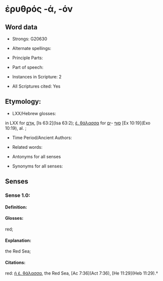 # ἐρυθρός -ά, -όν 

<!-- Status: S2=NeedsEdits -->
<!-- Lexica used for edits:   -->

## Word data

* Strongs: G20630

* Alternate spellings:



* Principle Parts: 


* Part of speech: 


* Instances in Scripture: 2

* All Scriptures cited: Yes

## Etymology: 


* LXX/Hebrew glosses: 

in LXX for [אֱדֹם](//en-uhl/H0123), [Is 63:2](Isa 63:2); [ἐ. θάλασσα]() for [סוּף](//en-uhl/H5486) -[יָם](//en-uhl/H3220) [Ex 10:19](Exo 10:19), al. ; 

* Time Period/Ancient Authors: 


* Related words: 

* Antonyms for all senses

* Synonyms for all senses: 


## Senses 


### Sense  1.0: 

#### Definition: 

#### Glosses: 

red; 

#### Explanation: 

the Red Sea; 

#### Citations: 

red: [ἡ ἐ. θάλασσα](), the Red Sea, [Ac 7:36](Act 7:36), [He 11:29](Heb 11:29).†
